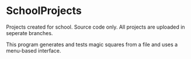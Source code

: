 # SchoolProjects
Projects created for school. Source code only. All projects are uploaded in seperate branches.

This program generates and tests magic squares from a file and uses a menu-based interface. 
